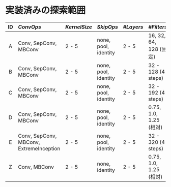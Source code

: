 # 実装済みの探索範囲

| ID | *ConvOps* | *KernelSize* | *SkipOps* | *#Layers* | *#Filters* | *#Blocks* | *SERatio* |
| :-: | :------- | :----------- | :-------- | :-------- | :--------- | :-------- | :-------- |
| A | Conv, SepConv, MBConv | 2 - 5 | none, pool, identity | 2 - 5 | 16, 32, 64, 128 (固定) | 4 (固定) | 0.0, 0.25 |
| B | Conv, SepConv, MBConv | 2 - 5 | none, pool, identity | 2 - 5 | 32 - 128 (4 steps) | 4 (固定) | 0.0, 0.25 |
| C | Conv, SepConv, MBConv | 2 - 5 | none, pool, identity | 2 - 5 | 32 - 192 (4 steps) | 4 (固定) | 0.0, 0.25 |
| D | Conv, SepConv, MBConv | 2 - 5 | none, pool, identity | 2 - 5 | 0.75, 1.0, 1.25 (相対) | 4 (固定) | 0.0, 0.25 |
| E | Conv, SepConv, MBConv, ExtremeInception | 2 - 5 | none, pool, identity | 2 - 5 | 32 - 320 (4 steps) | 4 (固定) | 0.0, 0.25 |
| Z | Conv, MBConv | 2 - 5 | none, identity | 2 - 5 |  0.75, 1.0, 1.25 (相対) | 4 (固定) | 0.25 (固定) |

